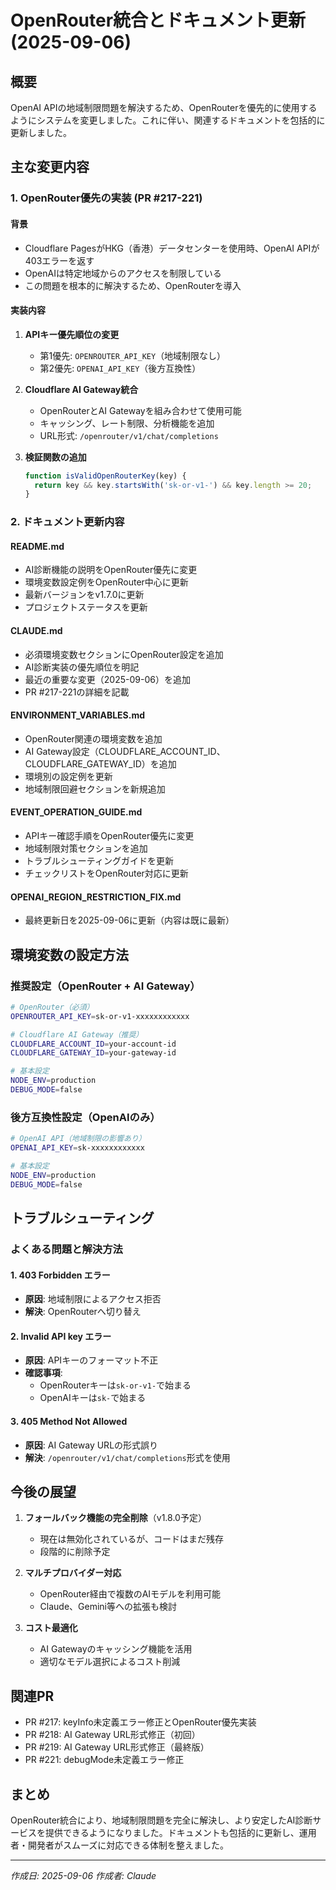 # OpenRouter統合とドキュメント更新 (2025-09-06)

## 概要
OpenAI APIの地域制限問題を解決するため、OpenRouterを優先的に使用するようにシステムを変更しました。これに伴い、関連するドキュメントを包括的に更新しました。

## 主な変更内容

### 1. OpenRouter優先の実装 (PR #217-221)

#### 背景
- Cloudflare PagesがHKG（香港）データセンターを使用時、OpenAI APIが403エラーを返す
- OpenAIは特定地域からのアクセスを制限している
- この問題を根本的に解決するため、OpenRouterを導入

#### 実装内容
1. **APIキー優先順位の変更**
   - 第1優先: `OPENROUTER_API_KEY`（地域制限なし）
   - 第2優先: `OPENAI_API_KEY`（後方互換性）

2. **Cloudflare AI Gateway統合**
   - OpenRouterとAI Gatewayを組み合わせて使用可能
   - キャッシング、レート制限、分析機能を追加
   - URL形式: `/openrouter/v1/chat/completions`

3. **検証関数の追加**
   ```javascript
   function isValidOpenRouterKey(key) {
     return key && key.startsWith('sk-or-v1-') && key.length >= 20;
   }
   ```

### 2. ドキュメント更新内容

#### README.md
- AI診断機能の説明をOpenRouter優先に変更
- 環境変数設定例をOpenRouter中心に更新
- 最新バージョンをv1.7.0に更新
- プロジェクトステータスを更新

#### CLAUDE.md
- 必須環境変数セクションにOpenRouter設定を追加
- AI診断実装の優先順位を明記
- 最近の重要な変更（2025-09-06）を追加
- PR #217-221の詳細を記載

#### ENVIRONMENT_VARIABLES.md
- OpenRouter関連の環境変数を追加
- AI Gateway設定（CLOUDFLARE_ACCOUNT_ID、CLOUDFLARE_GATEWAY_ID）を追加
- 環境別の設定例を更新
- 地域制限回避セクションを新規追加

#### EVENT_OPERATION_GUIDE.md
- APIキー確認手順をOpenRouter優先に変更
- 地域制限対策セクションを追加
- トラブルシューティングガイドを更新
- チェックリストをOpenRouter対応に更新

#### OPENAI_REGION_RESTRICTION_FIX.md
- 最終更新日を2025-09-06に更新（内容は既に最新）

## 環境変数の設定方法

### 推奨設定（OpenRouter + AI Gateway）
```bash
# OpenRouter（必須）
OPENROUTER_API_KEY=sk-or-v1-xxxxxxxxxxxx

# Cloudflare AI Gateway（推奨）
CLOUDFLARE_ACCOUNT_ID=your-account-id
CLOUDFLARE_GATEWAY_ID=your-gateway-id

# 基本設定
NODE_ENV=production
DEBUG_MODE=false
```

### 後方互換性設定（OpenAIのみ）
```bash
# OpenAI API（地域制限の影響あり）
OPENAI_API_KEY=sk-xxxxxxxxxxxx

# 基本設定
NODE_ENV=production
DEBUG_MODE=false
```

## トラブルシューティング

### よくある問題と解決方法

#### 1. 403 Forbidden エラー
- **原因**: 地域制限によるアクセス拒否
- **解決**: OpenRouterへ切り替え

#### 2. Invalid API key エラー
- **原因**: APIキーのフォーマット不正
- **確認事項**:
  - OpenRouterキーは`sk-or-v1-`で始まる
  - OpenAIキーは`sk-`で始まる

#### 3. 405 Method Not Allowed
- **原因**: AI Gateway URLの形式誤り
- **解決**: `/openrouter/v1/chat/completions`形式を使用

## 今後の展望

1. **フォールバック機能の完全削除**（v1.8.0予定）
   - 現在は無効化されているが、コードはまだ残存
   - 段階的に削除予定

2. **マルチプロバイダー対応**
   - OpenRouter経由で複数のAIモデルを利用可能
   - Claude、Gemini等への拡張も検討

3. **コスト最適化**
   - AI Gatewayのキャッシング機能を活用
   - 適切なモデル選択によるコスト削減

## 関連PR
- PR #217: keyInfo未定義エラー修正とOpenRouter優先実装
- PR #218: AI Gateway URL形式修正（初回）
- PR #219: AI Gateway URL形式修正（最終版）
- PR #221: debugMode未定義エラー修正

## まとめ
OpenRouter統合により、地域制限問題を完全に解決し、より安定したAI診断サービスを提供できるようになりました。ドキュメントも包括的に更新し、運用者・開発者がスムーズに対応できる体制を整えました。

---

*作成日: 2025-09-06*
*作成者: Claude*